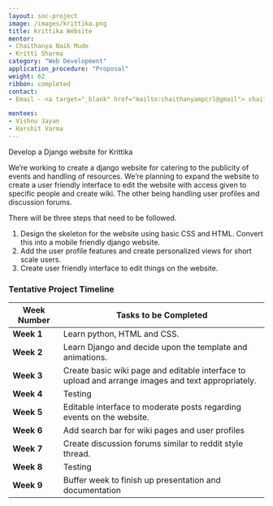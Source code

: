 ```yaml
---
layout: soc-project
image: /images/krittika.png
title: Krittika Website
mentor: 
- Chaithanya Naik Mude
- Kritti Sharma
category: "Web Development"
application_procedure: "Proposal"
weight: 62
ribbon: completed
contact:
- Email - <a target="_blank" href="mailto:chaithanyampcrl@gmail"> chaithanyampcrl@gmail</a>

mentees:
- Vishnu Jayan
- Harshit Varma
---
```


Develop a Django website for Krittika

<!--break-->

We’re working to create a django website for catering to the publicity of events and handling of resources. We’re planning to expand the website to create a user friendly interface to edit the website with access given to specific people and create wiki. The other being handling user profiles and discussion forums.

There will be three steps that need to be followed. 
1. Design the skeleton for the website using basic CSS and HTML. Convert this into a mobile friendly django website.
2. Add the user profile features and create personalized views for short scale users.
3. Create user friendly interface to edit things on the website.

<!--break-->

### Tentative Project Timeline



<!--break-->

|Week Number  | Tasks to be Completed|
|--- | --- | 
|**Week 1** | Learn python, HTML and CSS.|
|**Week 2** | Learn Django and decide upon the template and animations.|
|**Week 3** | Create basic wiki page and editable interface to upload and arrange images and text appropriately.|
|**Week 4** | Testing|
|**Week 5** | Editable interface to moderate posts regarding events on the website.|
|**Week 6** | Add search bar for wiki pages and user profiles|
|**Week 7** | Create discussion forums similar to reddit style thread.|
|**Week 8** | Testing |
|**Week 9** | Buffer week to finish up presentation and documentation|

<!--break-->

